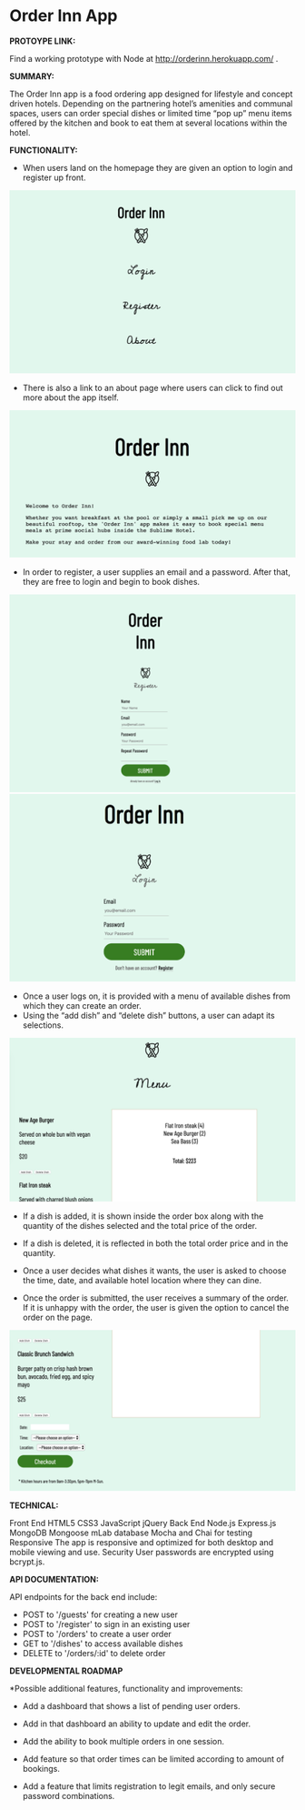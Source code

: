 # Order Inn App

**PROTOYPE LINK:**

Find a working prototype with Node at http://orderinn.herokuapp.com/ . 

**SUMMARY:**  

The Order Inn app is a food ordering app designed for lifestyle and concept driven hotels.
Depending on the partnering hotel’s amenities and communal spaces, users can order special dishes or limited time “pop up” menu items offered by the kitchen and book to eat them at several locations within the hotel. 

**FUNCTIONALITY:**

- When users land on the homepage they are given an option to login and register up front.

![Homepage](public/homepage.png)

- There is also a link to an about page where users can click to find out more about the app itself.

![About Page](public/about-page.png)


- In order to register,  a user supplies an email and a password. After that, they are free to login and begin to book dishes.

![Register Page](public/register-page.png)
![Login Page](public/login.png)


- Once a user logs on, it is provided with a menu of available dishes from which they can create an order. 
- Using the “add dish” and “delete dish” buttons, a user can adapt its selections.

![Order View 1](public/order-page-1.png)

- If a dish is added, it is shown inside the order box along with the quantity of the dishes selected and the total price of the order. 

- If a dish is deleted, it is reflected in both the total order price and in the quantity. 

- Once a user decides what dishes it wants, the user is asked to choose the time, date, and available hotel location where they can dine. 

- Once the order is submitted, the user receives a summary of the order. If it is unhappy with the order, the user is given the option to cancel the order on the page.

![Order View 2](public/order-page-2.png)

  
**TECHNICAL:**

Front End
HTML5
CSS3
JavaScript
jQuery
Back End
Node.js
Express.js
MongoDB
Mongoose
mLab database
Mocha and Chai for testing
Responsive
The app is responsive and optimized for both desktop and mobile viewing and use.
Security
User passwords are encrypted using bcrypt.js.

**API DOCUMENTATION:**

API endpoints for the back end include:

- POST to '/guests' for creating a new user
- POST to '/register' to sign in an existing user 
- POST to '/orders' to create a user order
- GET to '/dishes' to access available dishes
- DELETE to '/orders/:id' to delete order

**DEVELOPMENTAL ROADMAP**

*Possible additional features, functionality and improvements:

- Add a dashboard that shows a list of pending user orders.
- Add in that dashboard an ability to update and edit the order.

- Add the ability to book multiple orders in one session. 
- Add feature so that order times can be limited according to amount of bookings. 
- Add a feature that limits registration to legit emails, and only secure password combinations. 


 





 
